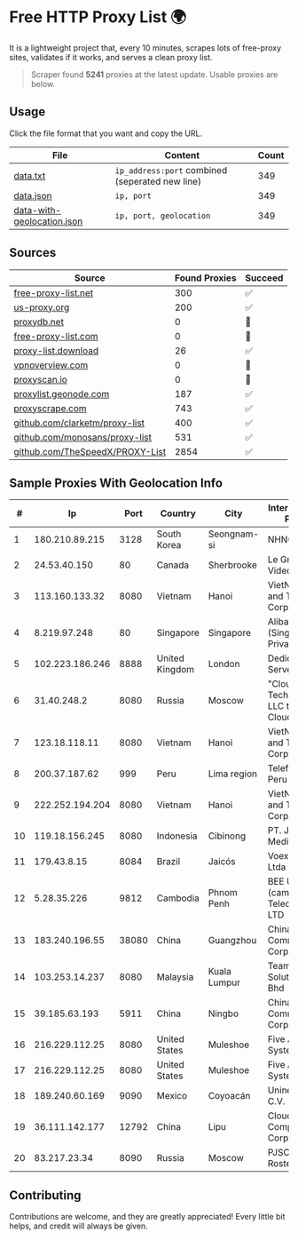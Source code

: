 
# Free HTTP Proxy List 🌍

It is a lightweight project that, every 10 minutes, scrapes lots of free-proxy sites, validates if it works, and serves a clean proxy list.


> Scraper found **5241** proxies at the latest update. Usable proxies are below.

## Usage

Click the file format that you want and copy the URL.


|File|Content|Count|
|----|-------|-----|
|[data.txt](https://raw.githubusercontent.com/themiralay/Proxy-List-World/master/data.txt)|`ip_address:port` combined (seperated new line)|349|
|[data.json](https://raw.githubusercontent.com/themiralay/Proxy-List-World/master/data.json)|`ip, port`|349|
|[data-with-geolocation.json](https://raw.githubusercontent.com/themiralay/Proxy-List-World/master/data-with-geolocation.json)|`ip, port, geolocation`|349|

## Sources

|Source|Found Proxies|Succeed|
|------|-------------|-------|
|[free-proxy-list.net](https://free-proxy-list.net)|300|✅|
|[us-proxy.org](https://www.us-proxy.org)|200|✅|
|[proxydb.net](http://proxydb.net)|0|🚫|
|[free-proxy-list.com](https://free-proxy-list.com/?page=&port=&type%5B%5D=http&type%5B%5D=https&up_time=0&search=Search)|0|🚫|
|[proxy-list.download](https://www.proxy-list.download/HTTP)|26|✅|
|[vpnoverview.com](https://vpnoverview.com/privacy/anonymous-browsing/free-proxy-servers)|0|🚫|
|[proxyscan.io](https://www.proxyscan.io)|0|🚫|
|[proxylist.geonode.com](https://proxylist.geonode.com/api/proxy-list?limit=300&page=1&sort_by=lastChecked&sort_type=desc&protocols=http,https)|187|✅|
|[proxyscrape.com](https://api.proxyscrape.com/v2/?request=displayproxies&protocol=http&timeout=10000&country=all&ssl=all&anonymity=all)|743|✅|
|[github.com/clarketm/proxy-list](https://raw.githubusercontent.com/clarketm/proxy-list/master/proxy-list-raw.txt)|400|✅|
|[github.com/monosans/proxy-list](https://raw.githubusercontent.com/monosans/proxy-list/main/proxies/http.txt)|531|✅|
|[github.com/TheSpeedX/PROXY-List](https://raw.githubusercontent.com/TheSpeedX/PROXY-List/master/http.txt)|2854|✅|


## Sample Proxies With Geolocation Info

|#|Ip|Port|Country|City|Internet Service Provider|
|-|--|----|-------|----|-------------------------|
|1|180.210.89.215|3128|South Korea|Seongnam-si|NHNCLOUD|
|2|24.53.40.150|80|Canada|Sherbrooke|Le Groupe Videotron Ltee|
|3|113.160.133.32|8080|Vietnam|Hanoi|VietNam Post and Telecom Corporation|
|4|8.219.97.248|80|Singapore|Singapore|Alibaba Cloud (Singapore) Private Limited|
|5|102.223.186.246|8888|United Kingdom|London|Dedicated Servers|
|6|31.40.248.2|8080|Russia|Moscow|"Cloud Technologies" LLC trading as Cloud.ru|
|7|123.18.118.11|8080|Vietnam|Hanoi|VietNam Post and Telecom Corporation|
|8|200.37.187.62|999|Peru|Lima region|Telefonica del Peru S.A.A.|
|9|222.252.194.204|8080|Vietnam|Hanoi|VietNam Post and Telecom Corporation|
|10|119.18.156.245|8080|Indonesia|Cibinong|PT. Jala Lintas Media|
|11|179.43.8.15|8084|Brazil|Jaicós|Voex Telecom Ltda|
|12|5.28.35.226|9812|Cambodia|Phnom Penh|BEE Union (cambodia) Telecom Co., LTD|
|13|183.240.196.55|38080|China|Guangzhou|China Mobile Communications Corporation|
|14|103.253.14.237|8080|Malaysia|Kuala Lumpur|TeamCloud Solution Sdn Bhd|
|15|39.185.63.193|5911|China|Ningbo|China Mobile Communications Corporation|
|16|216.229.112.25|8080|United States|Muleshoe|Five Area Systems, LLC|
|17|216.229.112.25|8080|United States|Muleshoe|Five Area Systems, LLC|
|18|189.240.60.169|9090|Mexico|Coyoacán|Uninet S.A. de C.V.|
|19|36.111.142.177|12792|China|Lipu|Cloud Computing Corporation|
|20|83.217.23.34|8090|Russia|Moscow|PJSC Rostelecom|



## Contributing

Contributions are welcome, and they are greatly appreciated! Every
little bit helps, and credit will always be given.

